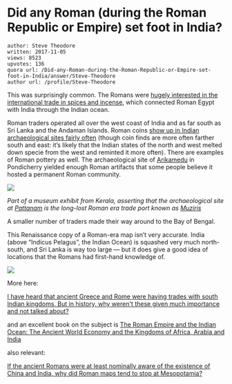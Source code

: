 # Did any Roman (during the Roman Republic or Empire) set foot in India?

	author: Steve Theodore
	written: 2017-11-05
	views: 8523
	upvotes: 136
	quora url: /Did-any-Roman-during-the-Roman-Republic-or-Empire-set-foot-in-India/answer/Steve-Theodore
	author url: /profile/Steve-Theodore


This was surprisingly common. The Romans were [hugely interested in the international trade in spices and incense](https://www.quora.com/What-was-the-most-Roman-thing-ever/answer/Steve-Theodore), which connected Roman Egypt with India through the Indian ocean.

Roman traders operated all over the west coast of India and as far south as Sri Lanka and the Andaman Islands. Roman coins [show up in Indian archaeological sites fairly often](https://www.amazon.com/Roman-Coins-Institute-Archaeology-Publications/dp/0905853237) (though coin finds are more often farther south and east: it’s likely that the Indian states of the north and west melted down specie from the west and reminted it more often). There are examples of Roman pottery as well. The archaeological site of [Arikamedu](https://www.thebetterindia.com/15551/indians-trade-site-with-ancient-romans-arikamedu-travel-pondicherry/) in Pondicherry yielded enough Roman artifacts that some people believe it hosted a permanent Roman community.

![](https://qph.fs.quoracdn.net/main-qimg-057ef78fea1e84d47871dafd93fd4b21)

_Part of a museum exhibit from Kerala, asserting that the archaeological site at_ _[Pattanam](https://en.wikipedia.org/wiki/Pattanam)_ _is the long-lost Roman era trade port known as_ _[Muziris](https://en.wikipedia.org/wiki/Muziris)_ 

A smaller number of traders made their way around to the Bay of Bengal.

This Renaissance copy of a Roman-era map isn’t very accurate. India (above “Indicus Pelagus”, the Indian Ocean) is squashed very much north-south, and Sri Lanka is way too large — but it does give a good idea of locations that the Romans had first-hand knowledge of.

![](https://qph.fs.quoracdn.net/main-qimg-4291596e49f8dc134cfb8f2a28364d4f)

More here:

[I have heard that ancient Greece and Rome were having trades with south Indian kingdoms. But in history, why weren't these given much importance and not talked about?](https://www.quora.com/I-have-heard-that-ancient-Greece-and-Rome-were-having-trades-with-south-Indian-kingdoms-But-in-history-why-werent-these-given-much-importance-and-not-talked-about)

and an excellent book on the subject is [The Roman Empire and the Indian Ocean: The Ancient World Economy and the Kingdoms of Africa, Arabia and India](http://amzn.to/2y3v3Rl)

also relevant:

[If the ancient Romans were at least nominally aware of the existence of China and India, why did Roman maps tend to stop at Mesopotamia?](https://www.quora.com/If-the-ancient-Romans-were-at-least-nominally-aware-of-the-existence-of-China-and-India-why-did-Roman-maps-tend-to-stop-at-Mesopotamia)

